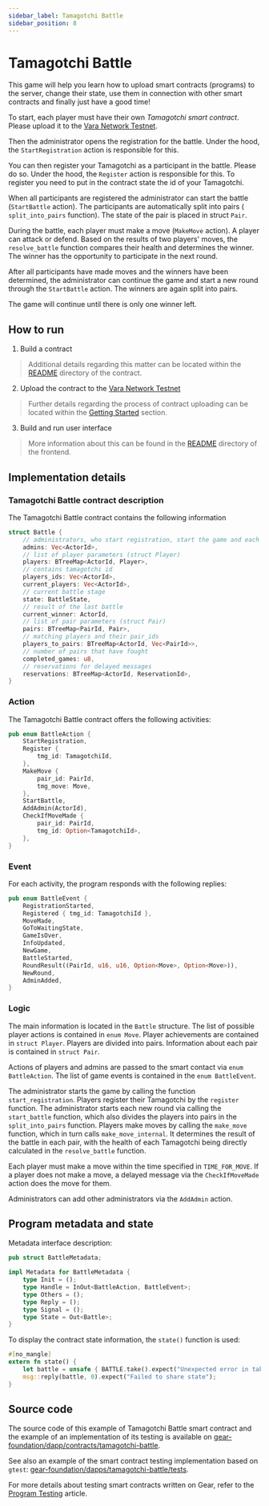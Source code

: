 ```yaml
---
sidebar_label: Tamagotchi Battle
sidebar_position: 8
---
```


# Tamagotchi Battle

This game will help you learn how to upload smart contracts (programs) to the server, change their state, use them in connection with other smart contracts and finally just have a good time!

To start, each player must have their own *Tamagotchi smart contract*. Please upload it to the [Vara Network Testnet](https://idea.gear-tech.io/programs?node=wss%3A%2F%2Ftestnet.vara.rs).

Then the administrator opens the registration for the battle. Under the hood, the `StartRegistration` action is responsible for this.

You can then register your Tamagotchi as a participant in the battle. Please do so. Under the hood, the `Register` action is responsible for this. To register you need to put in the contract state the id of your Tamagotchi.

When all participants are registered the administrator can start the battle (`StartBattle` action). The participants are automatically split into pairs ( `split_into_pairs` function). The state of the pair is placed in struct `Pair`.

During the battle, each player must make a move (`MakeMove` action). A player can attack or defend. Based on the results of two players' moves, the `resolve_battle` function compares their health and determines the winner. The winner has the opportunity to participate in the next round.

After all participants have made moves and the winners have been determined, the administrator can continue the game and start a new round through the `StartBattle` action. The winners are again split into pairs.

The game will continue until there is only one winner left.

## How to run

1. Build a contract
> Additional details regarding this matter can be located within the [README](https://github.com/gear-foundation/dapps/tree/master/contracts/tamagotchi-battle) directory of the contract.

2. Upload the contract to the [Vara Network Testnet](https://idea.gear-tech.io/programs?node=wss%3A%2F%2Ftestnet.vara.rs)
> Further details regarding the process of contract uploading can be located within the [Getting Started](../../getting-started-in-5-minutes/#deploy-your-smart-contract-to-the-testnet) section.

3. Build and run user interface 
> More information about this can be found in the [README](https://github.com/gear-foundation/dapps/tree/master/frontend/tamagotchi-battle/frontend) directory of the frontend.

## Implementation details

### Tamagotchi Battle contract description

The Tamagotchi Battle contract contains the following information

```rust title="tamagotchi-battle/src/lib.rs"
struct Battle {
    // administrators, who start registration, start the game and each new round
    admins: Vec<ActorId>,
    // list of player parameters (struct Player)
    players: BTreeMap<ActorId, Player>,
    // contains tamagotchi id
    players_ids: Vec<ActorId>,
    current_players: Vec<ActorId>,
    // current battle stage
    state: BattleState,
    // result of the last battle
    current_winner: ActorId,
    // list of pair parameters (struct Pair)
    pairs: BTreeMap<PairId, Pair>,
    // matching players and their pair_ids
    players_to_pairs: BTreeMap<ActorId, Vec<PairId>>,
    // number of pairs that have fought
    completed_games: u8,
    // reservations for delayed messages
    reservations: BTreeMap<ActorId, ReservationId>,
}
```

### Action

The Tamagotchi Battle contract offers the following activities:

```rust title="tamagotchi-battle/io/src/lib.rs"
pub enum BattleAction {
    StartRegistration,
    Register {
        tmg_id: TamagotchiId,
    },
    MakeMove {
        pair_id: PairId,
        tmg_move: Move,
    },
    StartBattle,
    AddAdmin(ActorId),
    CheckIfMoveMade {
        pair_id: PairId,
        tmg_id: Option<TamagotchiId>,
    },
}
```

### Event

For each activity, the program responds with the following replies:

```rust title="tamagotchi-battle/io/src/lib.rs"
pub enum BattleEvent {
    RegistrationStarted,
    Registered { tmg_id: TamagotchiId },
    MoveMade,
    GoToWaitingState,
    GameIsOver,
    InfoUpdated,
    NewGame,
    BattleStarted,
    RoundResult((PairId, u16, u16, Option<Move>, Option<Move>)),
    NewRound,
    AdminAdded,
}
```

### Logic

The main information is located in the `Battle` structure. The list of possible player actions is contained in `enum Move`. Player achievements are contained in `struct Player`. Players are divided into pairs. Information about each pair is contained in `struct Pair`. 

Actions of players and admins are passed to the smart contact via `enum BattleAction`. The list of game events is contained in the `enum BattleEvent`.

The administrator starts the game by calling the function `start_registration`. Players register their Tamagotchi by the `register` function. The administrator starts each new round via calling the `start_battle` function, which also divides the players into pairs in the  `split_into_pairs` function.
Players make moves by calling the `make_move` function, which in turn calls `make_move_internal`. It determines the result of the battle in each pair, with the health of each Tamagotchi being directly calculated in the `resolve_battle` function.

Each player must make a move within the time specified in `TIME_FOR_MOVE`. If a player does not make a move, a delayed message via the `CheckIfMoveMade` action does the move for them. 

Administrators can add other administrators via the `AddAdmin` action.

## Program metadata and state
Metadata interface description:

```rust title="tamagotchi-battle/io/src/lib.rs"
pub struct BattleMetadata;

impl Metadata for BattleMetadata {
    type Init = ();
    type Handle = InOut<BattleAction, BattleEvent>;
    type Others = ();
    type Reply = ();
    type Signal = ();
    type State = Out<Battle>;
}
```

To display the contract state information, the `state()` function is used:

```rust title="tamagotchi-battle/io/src/lib.rs"
#[no_mangle]
extern fn state() {
    let battle = unsafe { BATTLE.take().expect("Unexpected error in taking state") };
    msg::reply(battle, 0).expect("Failed to share state");
}
```

## Source code

The source code of this example of Tamagotchi Battle smart contract and the example of an implementation of its testing is available on [gear-foundation/dapp/contracts/tamagotchi-battle](https://github.com/gear-foundation/dapps/tree/master/contracts/tamagotchi-battle).

See also an example of the smart contract testing implementation based on `gtest`: [gear-foundation/dapps/tamagotchi-battle/tests](https://github.com/gear-foundation/dapps/tree/master/contracts/tamagotchi-battle/tests).

For more details about testing smart contracts written on Gear, refer to the [Program Testing](/docs/developing-contracts/testing) article.
